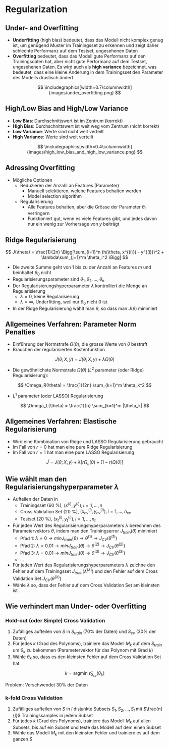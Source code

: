 # Regularization

## Under- and Overfitting

- **Underfitting** (high bias) bedeutet, dass das Modell nicht komplex genug ist, um genügend Muster im Trainingsset zu erkennen und zeigt daher schlechte Performanz auf dem Testset, ungesehenen Daten
- **Overfitting** bedeutet, dass das Modell gute Performanz auf den Trainingsdaten hat, aber nicht gute Performanz auf dem Testset, ungesehenen Daten. Es wird auch als **high variance** bezeichnet, was bedeutet, dass eine kleine Änderung in dem Trainingsset den Parameter des Modells drastisch ändert

$$ \includegraphics[width=0.7\columnwidth]{images/under_overfitting.png} $$

## High/Low Bias and High/Low Variance

- **Low Bias**: Durchschnittswert ist im Zentrum (korrekt)
- **High Bias**: Durchschnittswert ist weit weg vom Zentrum (nicht korrekt)
- **Low Variance**: Werte sind nicht weit verteilt
- **High Variance**: Werte sind weit verteilt

$$ \includegraphics[width=0.4\columnwidth]{images/high_low_bias_and_high_low_variance.png} $$

## Adressing Overfitting

- Mögliche Optionen
  - Reduzieren der Anzahl an Features (Parameter)
    - Manuell selektieren, welche Features behalten werden
    - Model selection algorithm
  - Regularisierung
    - Alle Features behalten, aber die Grösse der Parameter $\theta_i$ verringern
    - Funktioniert gut, wenn es viele Features gibt, und jedes davon nur ein wenig zur Vorhersage von $y$ beiträgt

## Ridge Regularisierung

$$ J(\theta) = \frac{1}{2n} \Bigg[\sum_{i=1}^n (h(\theta, x^{(i)}) - y^{(i)})^2 + \lambda\sum_{j=1}^m \theta_i^2 \Bigg] $$

- Die zweite Summe geht von 1 bis zu der Anzahl an Features $m$ und beinhaltet $\theta_0$ nicht
- Regularisierungsparameter sind $\theta_1, \theta_2, ..., \theta_n$
- Der Regularisierungshyperparameter $\lambda$ kontrolliert die Menge an Regularisierung
  - $\lambda = 0$, keine Regularisierung
  - $\lambda = \infty$, Underfitting, weil nur $\theta_0$ nicht 0 ist
- In der Ridge Regularisierung wählt man $\theta$, so dass man $J(\theta)$ minimiert

## Allgemeines Verfahren: Parameter Norm Penalties

- Einführung der Normstrafe $\Omega(\theta)$, die grosse Werte von $\theta$ bestraft
- Brauchen der regularisierten Kostenfunktion

$$ \tilde{J}(\theta; X, y) = J(\theta; X, y) + \lambda\Omega(\theta) $$

- Die gewöhnlichste Normstrafe $\Omega(\theta)$ ($L^2$ parameter (oder Ridge) Regularisierung):

$$ \Omega_R(\theta) = \frac{1}{2n} \sum_{k=1}^m \theta_k^2 $$

- $L^1$ parameter (oder LASSO) Regularisierung

$$ \Omega_L(\theta) = \frac{1}{n} \sum_{k=1}^m |\theta_k| $$

## Allgemeines Verfahren: Elastische Regularisierung

- Wird eine Kombination von Ridge und LASSO Regularisierung gebraucht
- Im Fall von $r = 0$ hat man eine pure Ridge Regularisierung
- Im Fall von $r = 1$ hat man eine pure LASSO Regularisierung

$$ \tilde{J} = J(\theta;X,y) + \lambda[r\Omega_L(\theta) +  (1 - r)\Omega(\theta)] $$

## Wie wählt man den Regularisierungshyperparameter $\lambda$

- Aufteilen der Daten in
  - Trainingsset (60 %), $(x^{(i)}, y^{(i)}), i = 1,...,n$
  - Cross Validation Set (20 %), $(x_{cv}^{(i)}, y_{cv}^{(i)}), i = 1,...,n_{cv}$
  - Testset (20 %), $(x_t^{(i)}, y_t^{(i)}), i = 1,...,n_t$
- Für jeden Wert des Regularisierungshyperparameters $\lambda$ berechnen des Parametervektors $\theta$, indem man den Trainingserror $J_{train}(\theta)$ minimiert
  - Pfad 1: $\lambda = 0 \rightarrow min J_{train}(\theta) \rightarrow \theta^{(1)} \rightarrow J_{CV}(\theta^{(1)})$
  - Pfad 2: $\lambda = 0.01 \rightarrow min J_{train}(\theta) \rightarrow \theta^{(2)} \rightarrow J_{CV}(\theta^{(2)})$
  - Pfad 3: $\lambda = 0.01 \rightarrow min J_{train}(\theta) \rightarrow \theta^{(3)} \rightarrow J_{CV}(\theta^{(3)})$
  - ...
- Für jeden Wert des Regularisierungshyperparameters $\lambda$ zeichne den Fehler auf dem Trainingsset $J_{train}(\lambda^{(\lambda)})$ und den Fehler auf dem Cross Validation Set $J_{CV}(\theta^{(\lambda)})$
- Wähle $\lambda$ so, dass der Fehler auf dem Cross Validation Set am kleinsten ist

## Wie verhindert man Under- oder Overfitting

### Hold-out (oder Simple) Cross Validation

1. Zufälliges aufteilen von $S$ in $S_{train}$ (70% der Daten) und $S_{cv}$ (30% der Daten)
2. Für jedes $k$ (Grad des Polynoms), trainiere das Modell $M_k$ auf dem $S_{train}$ um $\theta_k$ zu bekommen (Parametervektor für das Polynom mit Grad $k$)
3. Wähle $\theta_k$ so, dass es den kleinsten Fehler auf dem Cross Validation Set hat

$$ k = \text{argmin } \hat{\epsilon}_{S_{cv}}(\theta_k) $$

Problem: Verschwendet 30% der Daten

### k-fold Cross Validation

1. Zufälliges aufteilen von $S$ in $l$ disjunkte Subsets $S_1, S_2, ..., S_l$ mit $\frac{n}{l}$ Trainingssamples in jedem Subset
2. Für jedes $k$ (Grad des Polynoms), trainiere das Modell $M_k$ auf allen Subsets, bis auf ein Subset und teste das Modell auf dem einen Subset
3. Wähle das Modell $M_k$ mit den kleinsten Fehler und trainiere es auf dem ganzen $S$
